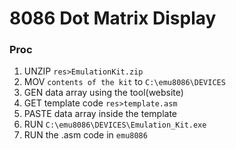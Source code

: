 # 8086 Dot Matrix Display

### Proc

1. UNZIP       ``res>EmulationKit.zip``
2. MOV         ``contents of the kit`` to `C:\emu8086\DEVICES`
3. GEN          data array using the tool(website)
4. GET           template code ``res>template.asm``
5. PASTE       data array inside the template
6. RUN         ``C:\emu8086\DEVICES\Emulation_Kit.exe``
7. RUN         the .asm code in ``emu8086``
